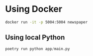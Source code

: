 # Using Docker

```bash
docker run -it -p 5004:5004 newspaper
```

## Using local Python

```python
poetry run python app/main.py
```
